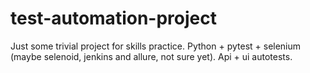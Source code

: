 # test-automation-projectJust some trivial project for skills practice. Python + pytest + selenium (maybe  selenoid, jenkins and allure, not sure yet). Api + ui autotests.